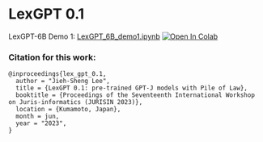 # LexGPT 0.1
 
LexGPT-6B Demo 1: [LexGPT_6B_demo1.ipynb](https://github.com/jiehsheng/LexGPT/blob/master/LexGPT_6B_demo1.ipynb)  [![Open In Colab](https://colab.research.google.com/assets/colab-badge.svg)](https://colab.research.google.com/github/jiehsheng/LexGPT/blob/master/LexGPT_6B_demo1.ipynb)

### Citation for this work: 
```
@inproceedings{lex_gpt_0.1, 
  author = "Jieh-Sheng Lee",
  title = {LexGPT 0.1: pre-trained GPT-J models with Pile of Law},
  booktitle = {Proceedings of the Seventeenth International Workshop on Juris-informatics (JURISIN 2023)},
  location = {Kumamoto, Japan},
  month = jun,
  year = "2023",
}
```
